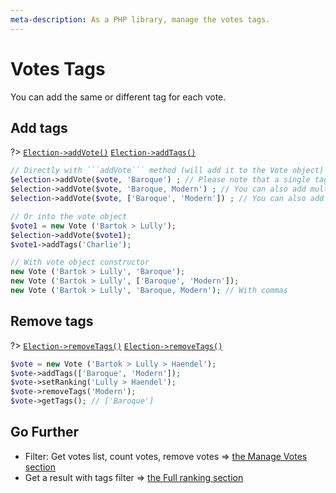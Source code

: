 ```yaml
---
meta-description: As a PHP library, manage the votes tags.
---
```

# Votes Tags

You can add the same or different tag for each vote.

## Add tags
?> [`Election->addVote()`](/Docs/ApiReferences/Election%20Class/public%20Election--addVote) 
[`Election->addTags()`](/Docs/ApiReferences/Vote%20Class/public%20Vote--addTags)


```php
// Directly with ```addVote``` method (will add it to the Vote object)
$election->addVote($vote, 'Baroque') ; // Please note that a single tag is always created for each vote.
$election->addVote($vote, 'Baroque, Modern') ; // You can also add multiple tags, separated by commas.
$election->addVote($vote, ['Baroque', 'Modern']) ; // You can also add multiple tags, separated by commas.

// Or into the vote object
$vote1 = new Vote ('Bartok > Lully');
$election->addVote($vote1);
$vote1->addTags('Charlie');

// With vote object constructor
new Vote ('Bartok > Lully', 'Baroque');
new Vote ('Bartok > Lully', ['Baroque', 'Modern']);
new Vote ('Bartok > Lully', 'Baroque, Modern'); // With commas
```

## Remove tags

?> [`Election->removeTags()`](/Docs/ApiReferences/Vote%20Class/public%20Vote--removeTags) 
[`Election->removeTags()`](/Docs/ApiReferences/Vote%20Class/public%20Vote--getTags)
```php
$vote = new Vote ('Bartok > Lully > Haendel');
$vote->addTags(['Baroque', 'Modern']);
$vote->setRanking('Lully > Haendel');
$vote->removeTags('Modern');
$vote->getTags(); // ['Baroque']
```

## Go Further

* Filter: Get votes list, count votes, remove votes => [the Manage Votes section](3.AsPhpLibrary/5.Votes/2.VotesTags.md)
* Get a result with tags filter => [the Full ranking section](3.AsPhpLibrary/6.Results/2.FullRanking.md)